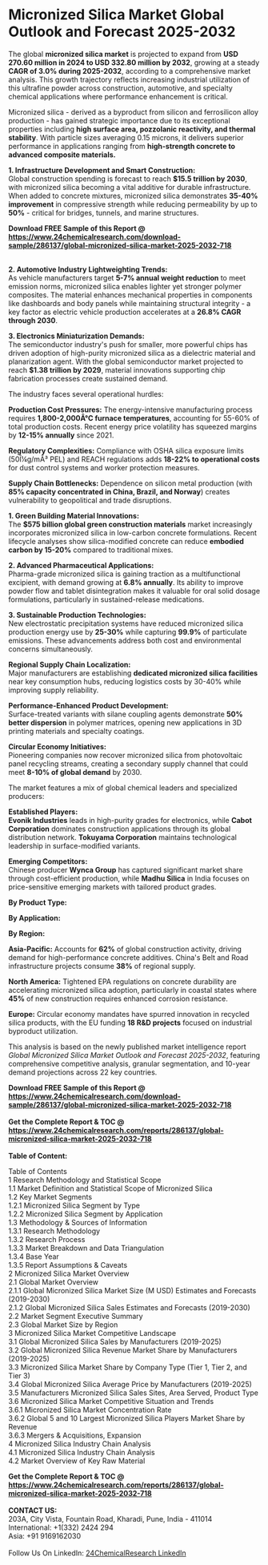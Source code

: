 <h1>Micronized Silica Market Global Outlook and Forecast 2025-2032</h1><p>The global <strong>micronized silica market</strong> is projected to expand from <strong>USD 270.60 million in 2024 to USD 332.80 million by 2032</strong>, growing at a steady <strong>CAGR of 3.0% during 2025-2032</strong>, according to a comprehensive market analysis. This growth trajectory reflects increasing industrial utilization of this ultrafine powder across construction, automotive, and specialty chemical applications where performance enhancement is critical.</p><p>Micronized silica - derived as a byproduct from silicon and ferrosilicon alloy production - has gained strategic importance due to its exceptional properties including <strong>high surface area, pozzolanic reactivity, and thermal stability</strong>. With particle sizes averaging 0.15 microns, it delivers superior performance in applications ranging from <strong>high-strength concrete to advanced composite materials.</strong></p><p><strong>1. Infrastructure Development and Smart Construction:</strong><br>
Global construction spending is forecast to reach <strong>$15.5 trillion by 2030</strong>, with micronized silica becoming a vital additive for durable infrastructure. When added to concrete mixtures, micronized silica demonstrates <strong>35-40% improvement</strong> in compressive strength while reducing permeability by up to <strong>50%</strong> - critical for bridges, tunnels, and marine structures.</p><div><b>Download FREE Sample of this Report @ 
            <a href="https://www.24chemicalresearch.com/download-sample/286137/global-micronized-silica-market-2025-2032-718">
            https://www.24chemicalresearch.com/download-sample/286137/global-micronized-silica-market-2025-2032-718</a></b></div><br><p><strong>2. Automotive Industry Lightweighting Trends:</strong><br>
As vehicle manufacturers target <strong>5-7% annual weight reduction</strong> to meet emission norms, micronized silica enables lighter yet stronger polymer composites. The material enhances mechanical properties in components like dashboards and body panels while maintaining structural integrity - a key factor as electric vehicle production accelerates at a <strong>26.8% CAGR through 2030</strong>.</p><p><strong>3. Electronics Miniaturization Demands:</strong><br>
The semiconductor industry's push for smaller, more powerful chips has driven adoption of high-purity micronized silica as a dielectric material and planarization agent. With the global semiconductor market projected to reach <strong>$1.38 trillion by 2029</strong>, material innovations supporting chip fabrication processes create sustained demand.</p><p>The industry faces several operational hurdles:</p><p><strong>Production Cost Pressures:</strong> The energy-intensive manufacturing process requires <strong>1,800-2,000Â°C furnace temperatures</strong>, accounting for 55-60% of total production costs. Recent energy price volatility has squeezed margins by <strong>12-15% annually</strong> since 2021.</p><p><strong>Regulatory Complexities:</strong> Compliance with OSHA silica exposure limits (50Î¼g/mÂ³ PEL) and REACH regulations adds <strong>18-22% to operational costs</strong> for dust control systems and worker protection measures.</p><p><strong>Supply Chain Bottlenecks:</strong> Dependence on silicon metal production (with <strong>85% capacity concentrated in China, Brazil, and Norway</strong>) creates vulnerability to geopolitical and trade disruptions.</p><p><strong>1. Green Building Material Innovations:</strong><br>
The <strong>$575 billion global green construction materials</strong> market increasingly incorporates micronized silica in low-carbon concrete formulations. Recent lifecycle analyses show silica-modified concrete can reduce <strong>embodied carbon by 15-20%</strong> compared to traditional mixes.</p><p><strong>2. Advanced Pharmaceutical Applications:</strong><br>
Pharma-grade micronized silica is gaining traction as a multifunctional excipient, with demand growing at <strong>6.8% annually</strong>. Its ability to improve powder flow and tablet disintegration makes it valuable for oral solid dosage formulations, particularly in sustained-release medications.</p><p><strong>3. Sustainable Production Technologies:</strong><br>
New electrostatic precipitation systems have reduced micronized silica production energy use by <strong>25-30%</strong> while capturing <strong>99.9%</strong> of particulate emissions. These advancements address both cost and environmental concerns simultaneously.</p><p><strong>Regional Supply Chain Localization:</strong><br>
	Major manufacturers are establishing <strong>dedicated micronized silica facilities</strong> near key consumption hubs, reducing logistics costs by 30-40% while improving supply reliability.</p><p><strong>Performance-Enhanced Product Development:</strong><br>
	Surface-treated variants with silane coupling agents demonstrate <strong>50% better dispersion</strong> in polymer matrices, opening new applications in 3D printing materials and specialty coatings.</p><p><strong>Circular Economy Initiatives:</strong><br>
	Pioneering companies now recover micronized silica from photovoltaic panel recycling streams, creating a secondary supply channel that could meet <strong>8-10% of global demand</strong> by 2030.</p><p>The market features a mix of global chemical leaders and specialized producers:</p><p><strong>Established Players:</strong><br>
<strong>Evonik Industries</strong> leads in high-purity grades for electronics, while <strong>Cabot Corporation</strong> dominates construction applications through its global distribution network. <strong>Tokuyama Corporation</strong> maintains technological leadership in surface-modified variants.</p><p><strong>Emerging Competitors:</strong><br>
Chinese producer <strong>Wynca Group</strong> has captured significant market share through cost-efficient production, while <strong>Madhu Silica</strong> in India focuses on price-sensitive emerging markets with tailored product grades.</p><p><strong>By Product Type:</strong></p><p><strong>By Application:</strong></p><p><strong>By Region:</strong></p><p><strong>Asia-Pacific:</strong> Accounts for <strong>62%</strong> of global construction activity, driving demand for high-performance concrete additives. China's Belt and Road infrastructure projects consume <strong>38%</strong> of regional supply.</p><p><strong>North America:</strong> Tightened EPA regulations on concrete durability are accelerating micronized silica adoption, particularly in coastal states where <strong>45%</strong> of new construction requires enhanced corrosion resistance.</p><p><strong>Europe:</strong> Circular economy mandates have spurred innovation in recycled silica products, with the EU funding <strong>18 R&amp;D projects</strong> focused on industrial byproduct utilization.</p><p>This analysis is based on the newly published market intelligence report <em>Global Micronized Silica Market Outlook and Forecast 2025-2032</em>, featuring comprehensive competitive analysis, granular segmentation, and 10-year demand projections across 22 key countries.</p><div><b>Download FREE Sample of this Report @ 
            <a href="https://www.24chemicalresearch.com/download-sample/286137/global-micronized-silica-market-2025-2032-718">
            https://www.24chemicalresearch.com/download-sample/286137/global-micronized-silica-market-2025-2032-718</a></b></div><br><div><b>Get the Complete Report & TOC @ 
            <a href="https://www.24chemicalresearch.com/reports/286137/global-micronized-silica-market-2025-2032-718">
            https://www.24chemicalresearch.com/reports/286137/global-micronized-silica-market-2025-2032-718</a></b></div><br>
            <b>Table of Content:</b><p>Table of Contents<br />
1 Research Methodology and Statistical Scope<br />
1.1 Market Definition and Statistical Scope of Micronized Silica<br />
1.2 Key Market Segments<br />
1.2.1 Micronized Silica Segment by Type<br />
1.2.2 Micronized Silica Segment by Application<br />
1.3 Methodology & Sources of Information<br />
1.3.1 Research Methodology<br />
1.3.2 Research Process<br />
1.3.3 Market Breakdown and Data Triangulation<br />
1.3.4 Base Year<br />
1.3.5 Report Assumptions & Caveats<br />
2 Micronized Silica Market Overview<br />
2.1 Global Market Overview<br />
2.1.1 Global Micronized Silica Market Size (M USD) Estimates and Forecasts (2019-2030)<br />
2.1.2 Global Micronized Silica Sales Estimates and Forecasts (2019-2030)<br />
2.2 Market Segment Executive Summary<br />
2.3 Global Market Size by Region<br />
3 Micronized Silica Market Competitive Landscape<br />
3.1 Global Micronized Silica Sales by Manufacturers (2019-2025)<br />
3.2 Global Micronized Silica Revenue Market Share by Manufacturers (2019-2025)<br />
3.3 Micronized Silica Market Share by Company Type (Tier 1, Tier 2, and Tier 3)<br />
3.4 Global Micronized Silica Average Price by Manufacturers (2019-2025)<br />
3.5 Manufacturers Micronized Silica Sales Sites, Area Served, Product Type<br />
3.6 Micronized Silica Market Competitive Situation and Trends<br />
3.6.1 Micronized Silica Market Concentration Rate<br />
3.6.2 Global 5 and 10 Largest Micronized Silica Players Market Share by Revenue<br />
3.6.3 Mergers & Acquisitions, Expansion<br />
4 Micronized Silica Industry Chain Analysis<br />
4.1 Micronized Silica Industry Chain Analysis<br />
4.2 Market Overview of Key Raw Material</p><div><b>Get the Complete Report & TOC @ 
            <a href="https://www.24chemicalresearch.com/reports/286137/global-micronized-silica-market-2025-2032-718">
            https://www.24chemicalresearch.com/reports/286137/global-micronized-silica-market-2025-2032-718</a></b></div><br><b>CONTACT US:</b><br>
            203A, City Vista, Fountain Road, Kharadi, Pune, India - 411014<br>
            International: +1(332) 2424 294<br>
            Asia: +91 9169162030 <br><br>
            Follow Us On LinkedIn: <a href="https://www.linkedin.com/company/24chemicalresearch/">24ChemicalResearch LinkedIn</a>